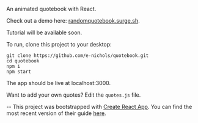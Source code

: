 An animated quotebook with React.

Check out a demo here: [randomquotebook.surge.sh](https://randomquotebook.surge.sh).

Tutorial will be available soon.

To run, clone this project to your desktop:

```
git clone https://github.com/e-nichols/quotebook.git
cd quotebook
npm i
npm start
```

The app should be live at localhost:3000.

Want to add your own quotes? Edit the ```quotes.js``` file.

--
This project was bootstrapped with [Create React App](https://github.com/facebookincubator/create-react-app). You can find the most recent version of their guide [here](https://github.com/facebookincubator/create-react-app/blob/master/packages/react-scripts/template/README.md).
